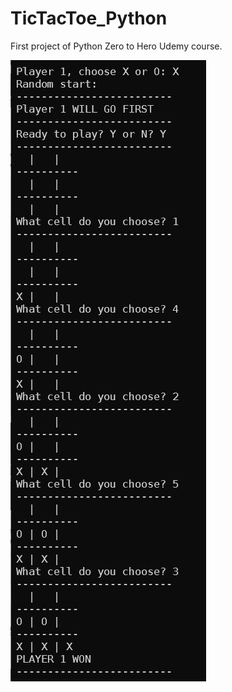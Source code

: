 # TicTacToe_Python

First project of Python Zero to Hero Udemy course.


![alt text](/pics/gameplay.jpg)
